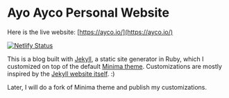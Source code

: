# Ayo Ayco Personal Website

Here is the live website: [https://ayco.io/](https://ayco.io/)

[![Netlify Status](https://api.netlify.com/api/v1/badges/5d69b1e0-6f00-4675-a91b-d7bed43f17dc/deploy-status)](https://app.netlify.com/sites/ayoayco/deploys)

This is a blog built with [Jekyll](https://github.com/jekyll/jekyll), a static site generator in Ruby, which I customized on top of the default [Minima theme](https://github.com/jekyll/minima). Customizations are mostly inspired by the [Jekyll website itself](https://jekyllrb.com). :)

Later, I will do a fork of Minima theme and publish my customizations.

